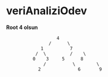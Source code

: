 # veriAnaliziOdev

**Root 4 olsun**

                       4
                    /      \
                 1          7
               /  \         /    \
              0    3     5      8 
                  /          \        \
                2              6       9

